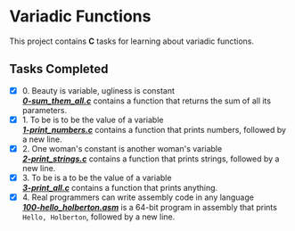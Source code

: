 # Variadic Functions

This project contains __C__ tasks for learning about variadic functions.

## Tasks Completed

+ [x] 0\. Beauty is variable, ugliness is constant<br/>_**[0-sum_them_all.c](0-sum_them_all.c)**_ contains a function that returns the sum of all its parameters.
+ [x] 1\. To be is to be the value of a variable<br/>_**[1-print_numbers.c](1-print_numbers.c)**_ contains a function that prints numbers, followed by a new line.
+ [x] 2\. One woman's constant is another woman's variable<br/>_**[2-print_strings.c](2-print_strings.c)**_ contains a function that prints strings, followed by a new line.
+ [x] 3\. To be is a to be the value of a variable<br/>_**[3-print_all.c](3-print_all.c)**_ contains a function that prints anything.
+ [x] 4\. Real programmers can write assembly code in any language<br/>_**[100-hello_holberton.asm](100-hello_holberton.asm)**_ is a 64-bit program in assembly that prints `Hello, Holberton`, followed by a new line.
